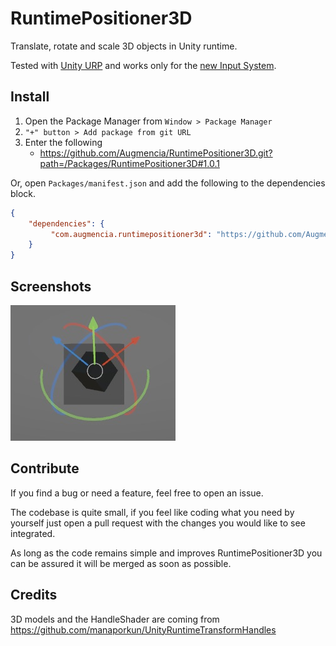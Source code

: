 # RuntimePositioner3D

Translate, rotate and scale 3D objects in Unity runtime.

Tested with [Unity URP](https://docs.unity3d.com/6000.0/Documentation/Manual/universal-render-pipeline.html) and works only for the [new Input System](https://docs.unity3d.com/Packages/com.unity.inputsystem@1.11/manual/index.html).

## Install

1. Open the Package Manager from `Window > Package Manager`
2. `"+" button > Add package from git URL`
3. Enter the following
   * https://github.com/Augmencia/RuntimePositioner3D.git?path=/Packages/RuntimePositioner3D#1.0.1

Or, open `Packages/manifest.json` and add the following to the dependencies block.

```json
{
    "dependencies": {
         "com.augmencia.runtimepositioner3d": "https://github.com/Augmencia/RuntimePositioner3D.git?path=/Packages/RuntimePositioner3D#1.0.1"
    }
}
```

## Screenshots

![Positioner3D screenshot](Documents/Positioner3D.jpeg "Positioner3D screenshot")

## Contribute

If you find a bug or need a feature, feel free to open an issue.

The codebase is quite small, if you feel like coding what you need by yourself just open a pull request with the changes you would like to see integrated.

As long as the code remains simple and improves RuntimePositioner3D you can be assured it will be merged as soon as possible.

## Credits

3D models and the HandleShader are coming from https://github.com/manaporkun/UnityRuntimeTransformHandles
